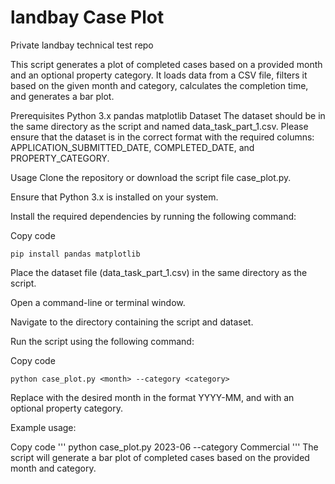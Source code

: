 # landbay Case Plot

Private landbay technical test repo

This script generates a plot of completed cases based on a provided month and an optional property category. It loads data from a CSV file, filters it based on the given month and category, calculates the completion time, and generates a bar plot.

Prerequisites
Python 3.x
pandas
matplotlib
Dataset
The dataset should be in the same directory as the script and named data_task_part_1.csv. Please ensure that the dataset is in the correct format with the required columns: APPLICATION_SUBMITTED_DATE, COMPLETED_DATE, and PROPERTY_CATEGORY.

Usage
Clone the repository or download the script file case_plot.py.

Ensure that Python 3.x is installed on your system.

Install the required dependencies by running the following command:

Copy code
```
pip install pandas matplotlib
```
Place the dataset file (data_task_part_1.csv) in the same directory as the script.

Open a command-line or terminal window.

Navigate to the directory containing the script and dataset.

Run the script using the following command:

Copy code
```
python case_plot.py <month> --category <category>
```
Replace <month> with the desired month in the format YYYY-MM, and <category> with an optional property category.

Example usage:

Copy code
  '''
python case_plot.py 2023-06 --category Commercial
  '''
The script will generate a bar plot of completed cases based on the provided month and category.

